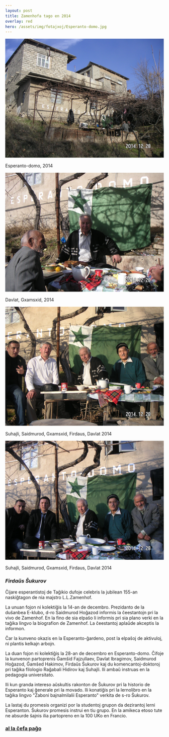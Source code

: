 ```yaml
---
layout: post
title: Zamenhofa tago en 2014  
overlay: red
hero: /assets/img/fotajxoj/Esperanto-domo.jpg
---
```


![Esperanto-domo, 2014](/assets/img/fotajxoj/Esperanto-domo.jpg)

Esperanto-domo, 2014

![Davlat, Gxamsxid, 2014](/assets/img/fotajxoj/Davlat-Gxamsxid.jpg)

Davlat, Gxamsxid, 2014

![Suhajli, Saidmurod, Gxamsxid, Firdaus, Davlat 2014](/assets/img/fotajxoj/Suhajli-Saidmurod-Gxamsxid-Firdaus-Davlat.jpg)

Suhajli, Saidmurod, Gxamsxid, Firdaus, Davlat 2014

![Suhajli, Ragxabali, Gxamsxid, Firdaus, Davlat, 2014](/assets/img/fotajxoj/Suhajli-Ragxabali-Gxamsxid-Firdaus-Davlat.jpg)

Suhajli, Saidmurod, Gxamsxid, Firdaus, Davlat 2014

### *Firdaŭs Ŝukurov*

Ĉijare esperantistoj de Taĝikio dufoje celebris la jubilean 155-an naskiĝtagon de nia majstro L.L.Zamenhof.  

La unuan fojon ni kolektiĝis la 14-an de decembro. Prezidanto de la duŝanbea E-klubo, d-ro Saidmurod Hoĝazod informis la ĉeestantojn pri la vivo de Zamenhof. En la fino de sia elpaŝo li informis pri sia plano verki en la taĝika lingvo la biografion de Zamenhof.   La ĉeestantoj aplaŭde akceptis la informon.   

Ĉar la kunveno okazis en la Esperanto-ĝardeno, post la elpaŝoj de aktivuloj, ni plantis kelkajn arbojn.  
  
La duan fojon ni kolektiĝis la 28-an de decembro en Esperanto-domo. Ĉifoje la kunvenon partoprenis Ĝamŝid Fajzullaev, Davlat Ibragimov, Saidmurod Hoĝazod, Ĝamŝed Hakimov, Firdaŭs Ŝukurov kaj du komencantoj-doktoroj pri taĝika filologio Raĝabali Hidirov kaj Suhajli. Ili ambaŭ instruas en la pedagogia universitato.  

Ili kun granda intereso aŭskultis rakonton de Ŝukurov pri la historio de Esperanto kaj ĝenerale pri la movado. Ili konatiĝis pri la lernolibro en la taĝika lingvo "Zaboni bajnalmilalii Esperanto" verkita de s-ro Ŝukurov.  
  
La lastaj du promesis organizi por la studentoj grupon da dezirantoj lerni Esperanton. Ŝukurov promesis instrui en tiu grupo. En la amikeca etoso tute ne absurde ŝajnis ilia partopreno en la 100 UKo en Francio.

### [al la ĉefa paĝo](/espermov.htm)
